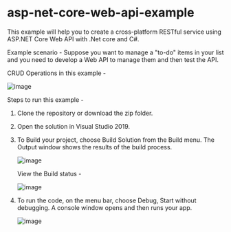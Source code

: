 # asp-net-core-web-api-example
This example will help you to create a cross-platform RESTful service using ASP.NET Core Web API with .Net core and C#.
	
Example scenario - 
Suppose you want to manage a "to-do" items in your list and you need to develop a Web API to manage them and then test the API.

CRUD Operations in this example - 

![image](https://user-images.githubusercontent.com/22763130/120967607-51176e80-c785-11eb-84a8-df89f1457f63.png)

Steps to run this example - 

1. Clone the repository or download the zip folder.
2. Open the solution in Visual Studio 2019.
3. To Build your project, choose Build Solution from the Build menu. The Output window shows the results of the build process.
    
    ![image](https://user-images.githubusercontent.com/22763130/120966830-6344dd00-c784-11eb-8d9f-2b34c17b4ee3.png)
    
    View the Build status - 
    
    ![image](https://user-images.githubusercontent.com/22763130/120966936-88395000-c784-11eb-8efc-ac6d660cc748.png)


4. To run the code, on the menu bar, choose Debug, Start without debugging. A console window opens and then runs your app.
    
    ![image](https://user-images.githubusercontent.com/22763130/120967189-d2223600-c784-11eb-91b7-23728a6d5344.png)


